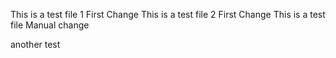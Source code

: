
This is a test file
1 First Change This is a test file
2 First Change This is a test file
Manual change


another test
